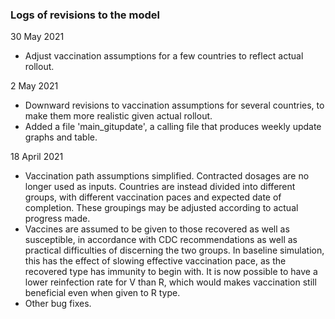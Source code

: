 ### Logs of revisions to the model

30 May 2021
- Adjust vaccination assumptions for a few countries to reflect actual rollout.

2 May 2021
- Downward revisions to vaccination assumptions for several countries, to make them more realistic given actual rollout.
- Added a file 'main_gitupdate', a calling file that produces weekly update graphs and table.

18 April 2021
- Vaccination path assumptions simplified. Contracted dosages are no longer used as inputs. Countries are instead divided into different groups, with different vaccination paces and expected date of completion. These groupings may be adjusted according to actual progress made.
- Vaccines are assumed to be given to those recovered as well as susceptible, in accordance with CDC recommendations as well as practical difficulties of discerning the two groups. In baseline simulation, this has the effect of slowing effective vaccination pace, as the recovered type has immunity to begin with. It is now possible to have a lower reinfection rate for V than R, which would makes vaccination still beneficial even when given to R type. 
- Other bug fixes. 
